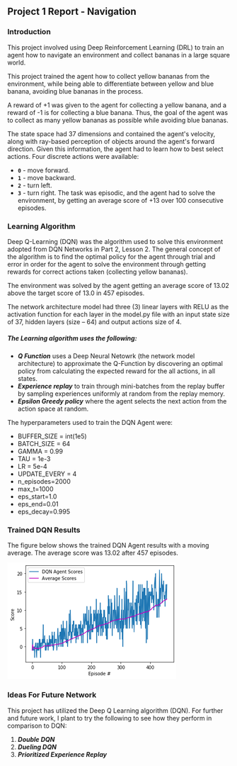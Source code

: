 ## Project 1 Report - Navigation

### Introduction

This project involved using Deep Reinforcement Learning (DRL) to train an agent how to navigate an environment and collect bananas in a large square world.

This project trained the agent how to collect yellow bananas from the environment, while being able to differentiate between yellow and blue banana, avoiding blue bananas in the process.

A reward of +1 was given to the agent for collecting a yellow banana, and a reward of -1 is for collecting a blue banana.  Thus, the goal of the agent was to collect as many yellow bananas as possible while avoiding blue bananas. 

The state space had 37 dimensions and contained the agent's velocity, along with ray-based perception of objects around the agent's forward direction.  Given this information, the agent had to learn how to best select actions. Four discrete actions were available:
- **`0`** - move forward.
- **`1`** - move backward.
- **`2`** - turn left.
- **`3`** - turn right.
The task was episodic, and the agent had to solve the environment, by getting an average score of +13 over 100 consecutive episodes.

### Learning Algorithm

Deep Q-Learning (DQN) was the algorithm used to solve this environment adopted from DQN Networks in Part 2, Lesson 2. The general concept of the algorithm is to find the optimal policy for the agent through trial and error in order for the agent to solve the environment through getting rewards for correct actions taken (collecting yellow bananas).

The environment was solved by the agent getting an average score of 13.02 above the target score of 13.0 in 457 episodes.

The network architecture model had three (3) linear layers with RELU as the activation function for each layer in the model.py file with an input state size of 37, hidden layers (size – 64) and output actions size of 4.


##### The Learning algorithm uses the following:
* ***Q Function*** uses a Deep Neural Netowrk (the network model architecture) to approximate the Q-Function by discovering an optimal policy from calculating the expected reward for the all actions, in all states. 
* ***Experience replay*** to train through mini-batches from the replay buffer by sampling experiences uniformly at random from the replay memory.
* ***Epsilon Greedy policy*** where the agent selects the next action from the action space at random.

The hyperparameters used to train the DQN Agent were:
* BUFFER_SIZE = int(1e5) 
* BATCH_SIZE = 64         
* GAMMA = 0.99            
* TAU = 1e-3              
* LR = 5e-4                
* UPDATE_EVERY = 4       
* n_episodes=2000
* max_t=1000
* eps_start=1.0
* eps_end=0.01
* eps_decay=0.995


### Trained DQN Results

The figure below shows the trained DQN Agent results with a moving average. The average score was 13.02 after 457 episodes.

![](dqn_result.png)


### Ideas For Future Network

This project has utilized the Deep Q Learning algorithm (DQN). For further and future work, I plant to try the following to see how they perform in comparison to DQN:
1. ***Double DQN***
2. ***Dueling DQN***
3. ***Prioritized Experience Replay*** 
